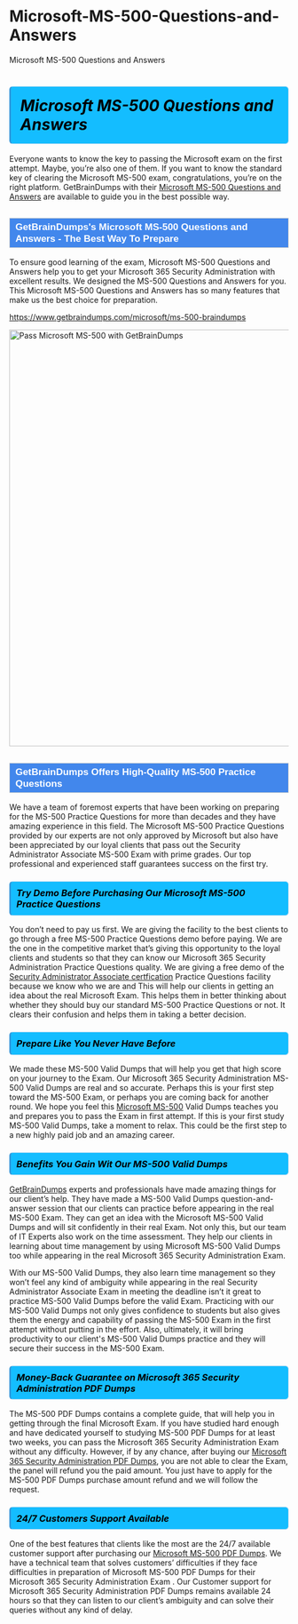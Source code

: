 # Microsoft-MS-500-Questions-and-Answers
Microsoft MS-500 Questions and Answers
<h1><strong><span style="display: block; color: #000000; background: #14BDFF; border: 0.5px solid #AED6F1; border-left: 3px solid #3498DB; padding: .6em; border-radius: 6px;">                     <em>Microsoft MS-500 <span class="exam_variation">Questions and Answers</span> </em>                </span></strong>            </h1>                        <p>Everyone wants to know the key to passing the Microsoft exam on the first attempt. Maybe, you’re also one of them. If you want to know the standard key of             clearing the Microsoft MS-500 exam, congratulations, you’re on the right platform. GetBrainDumps with their             <a href="https://www.getbraindumps.com/microsoft/ms-500-braindumps">Microsoft MS-500 <span class="exam_variation">Questions and Answers</span></a> are available to guide you in the best possible way.</p>                        <h2 style="background: #4287ec; border: 1px solid #cccccc; padding: 5px 10px;">                <span style="color: #ffffff;">                    <span style="font-size: 11pt;">                        <span style="line-height: normal;">                            <span style="font-family: Calibri,sans-serif;">                                <strong>                                    <span style="font-size: 13.0pt;">GetBrainDumps's Microsoft MS-500 <span class="exam_variation">Questions and Answers</span> - The Best Way To Prepare</span>                                </strong>                            </span>                        </span>                    </span>                </span>            </h2>                        <p>To ensure good learning of the exam,  Microsoft MS-500 <span class="exam_variation">Questions and Answers</span> help you to get your Microsoft 365 Security Administration with excellent results.             We designed the MS-500 <span class="exam_variation">Questions and Answers</span> for you. This Microsoft MS-500 <span class="exam_variation">Questions and Answers</span> has so many features that make us the best choice for preparation.</p>                        <p><a href="https://www.getbraindumps.com/microsoft/ms-500-braindumps">https://www.getbraindumps.com/microsoft/ms-500-braindumps</a></p>                        <p><a href="https://www.getbraindumps.com/"><img src="https://www.getbraindumps.com/images/get-updated-exam-questions-with-discount-getbraindumps.jpg" class="postImage" alt="Pass Microsoft MS-500 with GetBrainDumps" width="750"></a></p>                            <h2 style="background: #4287ec; border: 1px solid #cccccc; padding: 5px 10px;">                <span style="color: #ffffff;">                    <span style="font-size: 11pt;">                        <span style="line-height: normal;">                            <span style="font-family: Calibri,sans-serif;">                                <strong>                                    <span style="font-size: 13.0pt;">GetBrainDumps Offers High-Quality MS-500 <span class="exam_variation2">Practice Questions</span></span>                                </strong>                            </span>                        </span>                    </span>                </span>            </h2>                        <p>We have a team of foremost experts that have been working on preparing for the MS-500 <span class="exam_variation2">Practice Questions</span>  for more than decades and they have             amazing experience in this field. The Microsoft MS-500 <span class="exam_variation2">Practice Questions</span> provided by our experts are not only approved by Microsoft but also have been             appreciated by our loyal clients that pass out the Security Administrator Associate MS-500 Exam with prime grades. Our top professional and             experienced staff guarantees success on the first try.</p>                        <h3>                <strong>                    <span style="display: block; color: #000000; background: #14BDFF; border: 0.5px solid #AED6F1; border-left: 3px solid #3498DB; padding: .6em; border-radius: 6px;">                        <em>Try Demo Before Purchasing Our Microsoft MS-500 <span class="exam_variation2">Practice Questions</span></em>                    </span>                </strong>            </h3>                        <p>You don’t need to pay us first. We are giving the facility to the best clients to go through a free MS-500 <span class="exam_variation2">Practice Questions</span> demo before paying.             We are the one in the competitive market that’s giving this opportunity to the loyal clients and students so that they can know our             Microsoft 365 Security Administration <span class="exam_variation2">Practice Questions</span> quality. We are giving a free demo of the <a href="https://www.getbraindumps.com/microsoft/security-administrator-associate-braindumps.html">Security Administrator Associate certfication</a> <span class="exam_variation2">Practice Questions</span> facility             because we know who we are and This will help our clients in getting an idea about the real Microsoft Exam. This helps them in better thinking             about whether they should buy our standard MS-500 <span class="exam_variation2">Practice Questions</span> or not. It clears their confusion and helps them in taking a better decision.</p>                        <h3>                <strong>                    <span style="display: block; color: #000000; background: #14BDFF; border: 0.5px solid #AED6F1; border-left: 3px solid #3498DB; padding: .6em; border-radius: 6px;">                        <em>Prepare Like You Never Have Before</em>                    </span>                </strong>            </h3>                        <p>We made these MS-500 <span class="exam_variation3">Valid Dumps</span> that will help you get that high score on your journey to the Exam. Our Microsoft 365 Security Administration MS-500 <span class="exam_variation3">Valid Dumps</span>             are real and so accurate. Perhaps this is your first step toward the MS-500 Exam, or perhaps you are coming back for another round. We hope             you feel this <a href="https://www.getbraindumps.com/microsoft-braindumps.html">Microsoft MS-500</a> <span class="exam_variation3">Valid Dumps</span> teaches you and prepares you to pass the Exam in first attempt. If this is your first study             MS-500 <span class="exam_variation3">Valid Dumps</span>, take a moment to relax. This could be the first step to a new highly paid job and an amazing career.</p>                        <h3>                <strong>                    <span style="display: block; color: #000000; background: #14BDFF; border: 0.5px solid #AED6F1; border-left: 3px solid #3498DB; padding: .6em; border-radius: 6px;">                        <em>Benefits You Gain Wit Our MS-500 <span class="exam_variation3">Valid Dumps</span></em>                    </span>                </strong>            </h3>                        <p><a href="https://www.getbraindumps.com/">GetBrainDumps</a> experts and professionals have made amazing things for our client’s help. They have made a MS-500 <span class="exam_variation3">Valid Dumps</span> question-and-answer session that             our clients can practice before appearing in the real MS-500 Exam. They can get an idea with the  Microsoft MS-500 <span class="exam_variation3">Valid Dumps</span> and will             sit confidently in their real Exam. Not only this, but our team of IT Experts also work on the time assessment. They help our clients in learning about             time management by using Microsoft MS-500 <span class="exam_variation3">Valid Dumps</span>  too while appearing in the real Microsoft 365 Security Administration Exam. </p>                        <p>With our MS-500 <span class="exam_variation3">Valid Dumps</span>, they also learn time management so they won’t feel any kind of ambiguity while appearing in the real             Security Administrator Associate Exam in meeting the deadline isn’t it great to practice MS-500 <span class="exam_variation3">Valid Dumps</span> before the valid Exam. Practicing with             our MS-500 <span class="exam_variation3">Valid Dumps</span> not only gives confidence to students but also gives them the energy and capability of passing the MS-500 Exam in the first             attempt without putting in the effort. Also, ultimately, it will bring productivity to our client's MS-500 <span class="exam_variation3">Valid Dumps</span> practice and they will             secure their success in the MS-500 Exam.</p>                        <h3>                <strong>                    <span style="display: block; color: #000000; background: #14BDFF; border: 0.5px solid #AED6F1; border-left: 3px solid #3498DB; padding: .6em; border-radius: 6px;">                        <em>Money-Back Guarantee on Microsoft 365 Security Administration <span class="exam_variation4">PDF Dumps</span></em>                    </span>                </strong>            </h3>                        <p>The MS-500 <span class="exam_variation4">PDF Dumps</span> contains a complete guide, that will help you in getting through the final Microsoft Exam. If you have studied hard enough and have             dedicated yourself to studying MS-500 <span class="exam_variation4">PDF Dumps</span> for at least two weeks, you can pass the Microsoft 365 Security Administration Exam without any difficulty. However,             if by any chance, after buying our <a href="https://www.getbraindumps.com/microsoft/ms-500-braindumps">Microsoft 365 Security Administration <span class="exam_variation4">PDF Dumps</span></a>, you are not able to clear the Exam, the panel will refund you the paid amount.             You just have to apply for the MS-500 <span class="exam_variation4">PDF Dumps</span> purchase amount refund and we will follow the request.</p>                        <h3>                <strong>                    <span style="display: block; color: #000000; background: #14BDFF; border: 0.5px solid #AED6F1; border-left: 3px solid #3498DB; padding: .6em; border-radius: 6px;">                        <em>24/7 Customers Support Available</em>                    </span>                </strong>            </h3>                        <p>One of the best features that clients like the most are the 24/7 available customer support after purchasing our <a href="https://www.getbraindumps.com/microsoft/ms-500-braindumps">Microsoft MS-500 <span class="exam_variation4">PDF Dumps</span></a>.             We have a technical team that solves customers’ difficulties if they face difficulties in preparation of Microsoft MS-500 <span class="exam_variation4">PDF Dumps</span> for             their Microsoft 365 Security Administration Exam . Our Customer support for Microsoft 365 Security Administration <span class="exam_variation4">PDF Dumps</span> remains available 24 hours so that they can listen to our             client’s ambiguity and can solve their queries without any kind of delay.</p>                    
